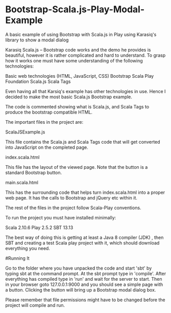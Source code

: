 # Bootstrap-Scala.js-Play-Modal-Example
A basic example of using Bootstrap with Scala.js in Play using Karasiq's library to show a modal dialog

Karasiq Scala.js – Bootstrap code works and the demo he provides is beautiful, however it is rather complicated and hard to understand. To grasp how it works one must have some understanding of the following technologies:

Basic web technologies (HTML, JavaScript, CSS)
Bootstrap
Scala
Play Foundation
Scala.js
Scala Tags

Even having all that Karsiq's example has other technologies in use. Hence I decided to make the most basic Scala.js Bootstrap example.

The code is commented showing what is Scala.js, and Scala Tags to produce the bootstrap compatible HTML.

The important files in the project are:

ScalaJSExample.js

This file contains the Scala.js and Scala Tags code that will get converted into JavaScript on the completed page.

index.scala.html

This file has the layout of the viewed page. Note that the button is a standard Bootstrap button.

main.scala.html

This has the surrounding code that helps turn index.scala.html into a proper web page. It has the calls to Bootstrap and jQuery etc within it.

The rest of the files in the project follow Scala-Play conventions.

To run the project you must have installed minimally:

Scala 2.10.6
Play 2.5.2
SBT 13.13

The best way of doing this is getting at least a Java 8 compiler (JDK) , then SBT and creating a test Scala play project with it, which should download everything you need.

#Running It

Go to the folder where you have unpacked the code and start 'sbt' by typing sbt at the command prompt. At the sbt prompt type in 'compile'. After everything has compiled type in 'run' and wait for the server to start. Then in your browser goto 127.0.0.1:9000 and you should see a simple page with a button. Clicking the button will bring up a Bootstrap modal dialog box.

Please remember that file permissions might have to be changed before the project will compile and run. 
